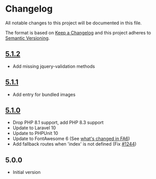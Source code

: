 # Changelog

All notable changes to this project will be documented in this file.

The format is based on [Keep a Changelog](http://keepachangelog.com/en/1.0.0/) and this project adheres to [Semantic Versioning](http://semver.org/spec/v2.0.0.html).

## [5.1.2](https://github.com/userfrosting/theme-adminlte/compare/5.1.1...5.1.2)
- Add missing jquery-validation methods

## [5.1.1](https://github.com/userfrosting/theme-adminlte/compare/5.1.0...5.1.1)
- Add entry for bundled images

## [5.1.0](https://github.com/userfrosting/theme-adminlte/compare/5.0.1...5.1.0)
- Drop PHP 8.1 support, add PHP 8.3 support
- Update to Laravel 10
- Update to PHPUnit 10
- Update to FontAwesome 6 (See [what's changed in FA6](https://fontawesome.com/docs/web/setup/upgrade/whats-changed))
- Add fallback routes when 'index' is not defined (Fix [#1244](https://github.com/userfrosting/UserFrosting/issues/1244))

## 5.0.0
- Initial version